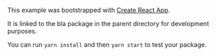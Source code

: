 This example was bootstrapped with [Create React App](https://github.com/facebook/create-react-app).

It is linked to the bla package in the parent directory for development purposes.

You can run `yarn install` and then `yarn start` to test your package.
